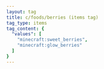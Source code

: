 ```yaml
---
layout: tag
title: c/foods/berries (items tag)
tag_type: items
tag_content: {
  "values": [
    "minecraft:sweet_berries",
    "minecraft:glow_berries"
  ]
}
---
```


